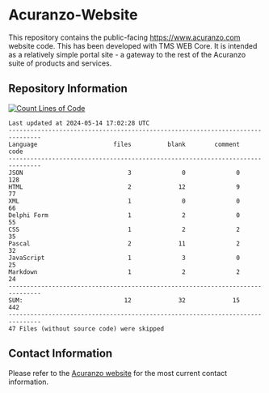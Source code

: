 # Acuranzo-Website
This repository contains the public-facing https://www.acuranzo.com website code. This has been developed with TMS WEB Core. It is intended as a relatively simple portal site - a gateway to the rest of the Acuranzo suite of products and services. 

## Repository Information
[![Count Lines of Code](https://github.com/lanboss-ltd/Acuranzo-Website/actions/workflows/main.yml/badge.svg)](https://github.com/lanboss-ltd/Acuranzo-Website/actions/workflows/main.yml)
<!--CLOC-START -->
```
Last updated at 2024-05-14 17:02:28 UTC
-------------------------------------------------------------------------------
Language                     files          blank        comment           code
-------------------------------------------------------------------------------
JSON                             3              0              0            128
HTML                             2             12              9             77
XML                              1              0              0             66
Delphi Form                      1              2              0             55
CSS                              1              2              2             35
Pascal                           2             11              2             32
JavaScript                       1              3              0             25
Markdown                         1              2              2             24
-------------------------------------------------------------------------------
SUM:                            12             32             15            442
-------------------------------------------------------------------------------
47 Files (without source code) were skipped
```
<!--CLOC-END-->

## Contact Information
Please refer to the [Acuranzo website](https://www.acuranzo.com) for the most current contact information.
